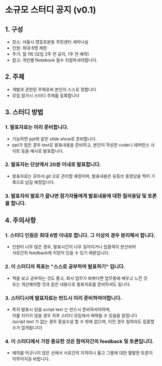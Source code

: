 # 소규모 스터디 공지 (v0.1)
## 1. 구성
  * 장소: 서울시 영등포본동 주민센터 세미나실
  * 인원: 최대 6명 제한
  * 주기: 월 1회 (모임 2주 전 공지, 1주 전 예약)
  * 참고: 개인별 Notebook 필수 지참하셔야합니다.

## 2. 주제
  * 개발과 관련된 주제로써 본인이 스스로 정합니다
  * 모임 참가시 스터디 주제를 등록합니다

## 3. 스터디 방법
### 1. 발표자료는 미리 준비합니다.
  * 가능하면 ppt와 같은 slide show로 준비합니다.
  * ppt가 힘든 경우 text로 발표내용을 준비하고, 본인이 작성한 code나 레퍼런스 사이트 등을 예시로 발표합니다.
### 2. 발표자는 단상에서 20분 이내로 발표합니다.
  * 발표자료는 모아서 git 으로 관리할 예정이며, 발표내용은 유튜브 동영상을 찍어 기록으로 남길 예정입니다.
### 3. 발표자의 발표가 끝나면 참가자들에게 발표내용에 대한 질의응답 및 토론을 합니다.

## 4. 주의사항
### 1. 스터디 인원은 최대 6명 이내로 합니다. 그 이상의 경우 분리해서 합니다.
  * 인원이 너무 많은 경우, 발표시간이 너무 길어지거나 집중력이 분산되어   
    서로간의 feedback에 지장이 있을 수 있기 때문입니다.
### 2. 이 스터디의 목표는 "스스로 공부하여 발표하기" 입니다.
  * 책을 보고 공부하는 것도 좋고, 회사 업무가 바쁘다면 업무중에 배우고 느낀 것   
    또는 개선해야할 것과 같은 내용으로 발표자료를 준비하셔도 됩니다.
### 3. 스터디시에 발표자료는 반드시 미리 준비하여야합니다.
  * 특히 발표시 읽을 script text 는 반드시 준비하셔야하며,   
    이를 지키지 않을 경우 차후 스터디 모임에서 배제될 수 있음을 알립니다   
    (script text 가 없는 경우 횡설수설 할 수 밖에 없으며, 이런 경우 참여자도 집중할 수가 없게됩니다)
### 4. 이 스터디에서 가장 중요한 것은 참여자간의 feedback 및 토론입니다.
  * 예의를 어긋나지 않은 선에서 서로간의 지적이나 옳고 그름에 대한 활발한 토론이 이루어지길 바랍니다. 
